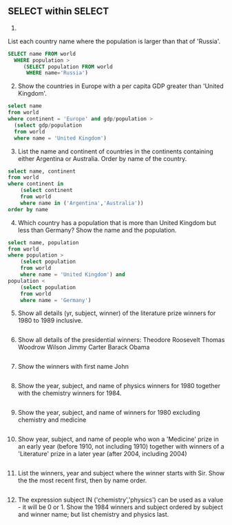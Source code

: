 ## SELECT within SELECT

1.
List each country name where the population is larger than that of 'Russia'.

```sql
SELECT name FROM world
  WHERE population >
     (SELECT population FROM world
      WHERE name='Russia')
```

2. Show the countries in Europe with a per capita GDP greater than 'United Kingdom'.

```sql
select name
from world
where continent = 'Europe' and gdp/population > 
  (select gdp/population 
  from world 
  where name = 'United Kingdom')
```

3. List the name and continent of countries in the continents containing either Argentina or Australia. Order by name of the country.
   
```sql
select name, continent
from world
where continent in 
    (select continent 
    from world 
    where name in ('Argentina','Australia')) 
order by name
```

4. Which country has a population that is more than United Kingdom but less than Germany? Show the name and the population.

```sql
select name, population
from world
where population > 
    (select population
    from world
    where name = 'United Kingdom') and 
population < 
    (select population
    from world
    where name = 'Germany')
```

5. Show all details (yr, subject, winner) of the literature prize winners for 1980 to 1989 inclusive.

```sql

```

6. Show all details of the presidential winners:
Theodore Roosevelt
Thomas Woodrow Wilson
Jimmy Carter
Barack Obama

```sql

```

7. Show the winners with first name John

```sql

```

8. Show the year, subject, and name of physics winners for 1980 together with the chemistry winners for 1984.

```sql

```

9. Show the year, subject, and name of winners for 1980 excluding chemistry and medicine

```sql

```

10. Show year, subject, and name of people who won a 'Medicine' prize in an early year (before 1910, not including 1910) together with winners of a 'Literature' prize in a later year (after 2004, including 2004)

```sql

```

11. List the winners, year and subject where the winner starts with Sir. Show the the most recent first, then by name order.

```sql

```

12. The expression subject IN ('chemistry','physics') can be used as a value - it will be 0 or 1.
Show the 1984 winners and subject ordered by subject and winner name; but list chemistry and physics last.

```sql

```
